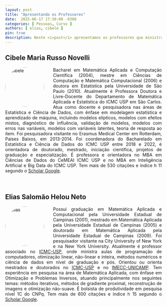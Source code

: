 ```yaml
---
layout: post
title: "Apresentando os Professores"
date:  2025-06-17 17:30:00 -0300
categories: [ Pessoas, Curso ]
authors: [ elias, cibele ]
pin: true
description: Neste <i>post</i> apresentamos os professores que ministrarão as disciplinas do curso de atualização <strong>Estatística e Otimização para Ciência de Dados e Pesquisa Operacional</strong>. Ambos são docentes do <a href='https://www.icmc.usp.br' target="_blank">ICMC-USP</a>.
---
```


## Cibele Maria Russo Novelli
<div>
    <div style='float: left; width: 25%; margin-right: 2em; aspect-ratio: 1/1;'>
        <img src='{{site.url}}/images/Cibele.jpg' style='width:100%; float: left; border-radius:50%;' alt='Cibele'>
    </div>
    <div style='text-align: justify;text-justify: inter-word;'>
Bacharel em Matemática Aplicada e Computação Científica (2004), mestre em Ciências de Computação e Matemática Computacional (2006) e doutora em Estatística pela Universidade de São Paulo (2010). Atualmente é Professora Doutora e Livre-Docente do Departamento de Matemática Aplicada e Estatística do ICMC USP em São Carlos. Atua como docente e pesquisadora nas áreas de Estatística e Ciência de Dados, com ênfase em modelagem estatística e aprendizado de máquina, incluindo modelos elípticos, modelos com efeitos mistos, diagnóstico de influência, validação de modelos, modelos com erros nas variáveis, modelos com variáveis latentes, teoria de resposta ao item. Foi pesquisadora visitante no Erasmus Medical Center em Rotterdam, Países Baixos, em 2013-2014. Foi coordenadora do Bacharelado em Estatística e Ciência de Dados do ICMC USP entre 2018 e 2022, é orientadora de doutorado, mestrado, iniciação científica, projetos de graduação e especialização. É professora e orientadora no MBA em Ciências de Dados do CeMEAI ICMC USP e no MBA em Inteligência Artificial e Big Data do ICMC USP. Tem mais de 530 citações e índice h 11 segundo o <a href='https://scholar.google.com.br/citations?user=nGGeov8AAAAJhl=pt-BR' target="_blank">Scholar Google</a>.
    </div>
</div><br><br>

## Elias Salomão Helou Neto
<div>
    <div style='float: left; width: 25%; margin-right: 2em; aspect-ratio: 1/1;'>
        <img src='{{site.url}}/images/Elias.png' style='width:100%; float: left; border-radius:50%;' alt='Elias'>
    </div>
    <div style='text-align: justify;text-justify: inter-word;'>
        Possui graduação em Matemática Aplicada e Computacional pela Universidade Estadual de Campinas (2001), mestrado em Matemática Aplicada pela Universidade Estadual de Campinas (2005) e doutorado em Matemática Aplicada pela Universidade Estadual de Campinas (2009). Foi pesquisador visitante na City University of New York e na New York University. Atualmente é professor associado no <a href='https://www.icmc.usp.br' target="_blank">ICMC-USP</a>, onde ministra aulas de programação de computadores, otimização linear, não-linear e inteira, métodos numéricos e ciência de dados em nível de graduação e pós. Orientou ou orienta mestrados e doutorados no <a href='https://www.icmc.usp.br' target="_blank">ICMC-USP</a> e no <a href='https://www.ime.unicamp.br' target="_blank">IMECC-UNICAMP</a>. Tem experiência em pesquisa na área de Matemática Aplicada, com ênfase em Otimização e Problemas Inversos, atuando principalmente nos seguintes temas: métodos iterativos, métodos de gradiente proximal, reconstrução de imagens e otimização não-suave. É bolsista de produtividade em pesquisa nível 1C do CNPq. Tem mais de 600 citações e índice h 15 segundo o <a href='https://scholar.google.com/citations?user=GjgcpdAAAAAJ&hl=pt-BR' target="_blank">Scholar Google</a>.
    </div>
</div>
